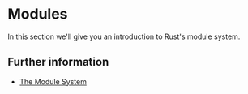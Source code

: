 # Modules

In this section we'll give you an introduction to Rust's module system.

## Further information

- [The Module System](https://rust-book.cs.brown.edu/ch07-00-managing-growing-projects-with-packages-crates-and-modules.html)
